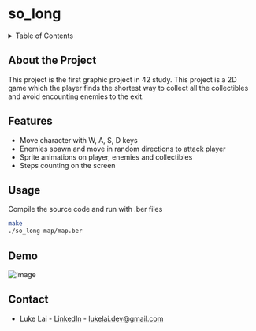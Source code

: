 # so_long

<!-- TABLE OF CONTENTS -->
<details>
  <summary>Table of Contents</summary>
  <ol>
    <li><a href="#about-the-project">About The Project</a></li>
    <li><a href="#features">Features</a></li>
    <li><a href="#usage">Usage</a></li>
    <li><a href="#demo">Demo</a></li>
    <li><a href="#contact">Contact</a></li>
  </ol>
</details>

## About the Project
This project is the first graphic project in 42 study.
This project is a 2D game which the player finds the shortest way to collect all the collectibles and avoid encounting enemies to the exit.

## Features
- Move character with W, A, S, D keys
- Enemies spawn and move in random directions to attack player
- Sprite animations on player, enemies and collectibles
- Steps counting on the screen

## Usage

Compile the source code and run with .ber files

```bash
make
./so_long map/map.ber
```

## Demo

![image](https://github.com/SimpleLuke/so_long/assets/89473016/69a48987-ec85-48b0-8c30-1a3868978c11)


## Contact

- Luke Lai - [LinkedIn](https://www.linkedin.com/in/luke-lai-309a3522b/) - lukelai.dev@gmail.com
